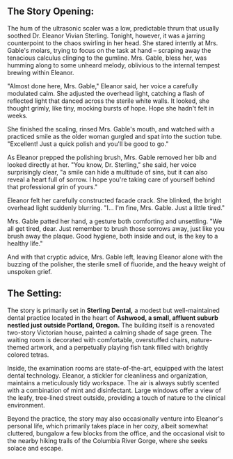 ## The Story Opening:

The hum of the ultrasonic scaler was a low, predictable thrum that usually soothed Dr. Eleanor Vivian Sterling. Tonight, however, it was a jarring counterpoint to the chaos swirling in her head. She stared intently at Mrs. Gable's molars, trying to focus on the task at hand – scraping away the tenacious calculus clinging to the gumline. Mrs. Gable, bless her, was humming along to some unheard melody, oblivious to the internal tempest brewing within Eleanor. 

"Almost done here, Mrs. Gable," Eleanor said, her voice a carefully modulated calm. She adjusted the overhead light, catching a flash of reflected light that danced across the sterile white walls. It looked, she thought grimly, like tiny, mocking bursts of hope. Hope she hadn't felt in weeks. 

She finished the scaling, rinsed Mrs. Gable's mouth, and watched with a practiced smile as the older woman gurgled and spat into the suction tube. "Excellent! Just a quick polish and you'll be good to go."

As Eleanor prepped the polishing brush, Mrs. Gable removed her bib and looked directly at her. "You know, Dr. Sterling," she said, her voice surprisingly clear, "a smile can hide a multitude of sins, but it can also reveal a heart full of sorrow. I hope you're taking care of yourself behind that professional grin of yours."

Eleanor felt her carefully constructed facade crack. She blinked, the bright overhead light suddenly blurring. "I... I'm fine, Mrs. Gable. Just a little tired."

Mrs. Gable patted her hand, a gesture both comforting and unsettling. "We all get tired, dear. Just remember to brush those sorrows away, just like you brush away the plaque. Good hygiene, both inside and out, is the key to a healthy life."

And with that cryptic advice, Mrs. Gable left, leaving Eleanor alone with the buzzing of the polisher, the sterile smell of fluoride, and the heavy weight of unspoken grief.

## The Setting:

The story is primarily set in **Sterling Dental,** a modest but well-maintained dental practice located in the heart of **Ashwood, a small, affluent suburb nestled just outside Portland, Oregon.** The building itself is a renovated two-story Victorian house, painted a calming shade of sage green. The waiting room is decorated with comfortable, overstuffed chairs, nature-themed artwork, and a perpetually playing fish tank filled with brightly colored tetras.

Inside, the examination rooms are state-of-the-art, equipped with the latest dental technology. Eleanor, a stickler for cleanliness and organization, maintains a meticulously tidy workspace. The air is always subtly scented with a combination of mint and disinfectant. Large windows offer a view of the leafy, tree-lined street outside, providing a touch of nature to the clinical environment.

Beyond the practice, the story may also occasionally venture into Eleanor's personal life, which primarily takes place in her cozy, albeit somewhat cluttered, bungalow a few blocks from the office, and the occasional visit to the nearby hiking trails of the Columbia River Gorge, where she seeks solace and escape.
